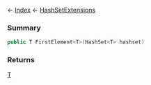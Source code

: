 ← [Index](Api-Index) ← [HashSetExtensions](System.Collections.Generic.HashSetExtensions)

### Summary

```csharp
public T FirstElement<T>(HashSet<T> hashset)
```

### Returns

[T]()

